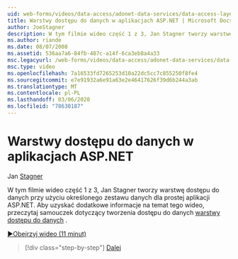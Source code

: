 ```yaml
---
uid: web-forms/videos/data-access/adonet-data-services/data-access-layers-in-aspnet-applications
title: Warstwy dostępu do danych w aplikacjach ASP.NET | Microsoft Docs
author: JoeStagner
description: W tym filmie wideo część 1 z 3, Jan Stagner tworzy warstwę dostępu do danych przy użyciu określonego zestawu danych dla prostej aplikacji ASP.NET. Aby uzyskać dodatkowe informacje o...
ms.author: riande
ms.date: 08/07/2008
ms.assetid: 536aa7a6-84fb-487c-a14f-6ca3eb8a4a33
msc.legacyurl: /web-forms/videos/data-access/adonet-data-services/data-access-layers-in-aspnet-applications
msc.type: video
ms.openlocfilehash: 7a16533fd7265253d10a22dc5cc7c855250f8fe4
ms.sourcegitcommit: e7e91932a6e91a63e2e46417626f39d6b244a3ab
ms.translationtype: MT
ms.contentlocale: pl-PL
ms.lasthandoff: 03/06/2020
ms.locfileid: "78630187"
---
```

# <a name="data-access-layers-in-aspnet-applications"></a>Warstwy dostępu do danych w aplikacjach ASP.NET

Jan [Stagner](https://github.com/JoeStagner)

W tym filmie wideo część 1 z 3, Jan Stagner tworzy warstwę dostępu do danych przy użyciu określonego zestawu danych dla prostej aplikacji ASP.NET. Aby uzyskać dodatkowe informacje na temat tego wideo, przeczytaj samouczek dotyczący tworzenia dostępu do danych [warstwy dostępu do danych](../../../overview/data-access/introduction/creating-a-data-access-layer-vb.md) .

[&#9654;Obejrzyj wideo (11 minut)](https://channel9.msdn.com/Blogs/ASP-NET-Site-Videos/data-access-layers-in-aspnet-applications)

> [!div class="step-by-step"]
> [Dalej](how-to-manually-bind-a-dataset-to-a-datagrid.md)
